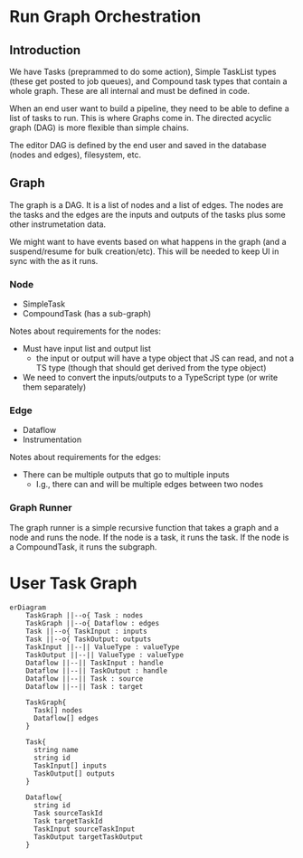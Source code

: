 # Run Graph Orchestration

## Introduction

We have Tasks (preprammed to do some action), Simple TaskList types (these get posted to job queues), and Compound task types that contain a whole graph. These are all internal and must be defined in code.

When an end user want to build a pipeline, they need to be able to define a list of tasks to run. This is where Graphs come in. The directed acyclic graph (DAG) is more flexible than simple chains.

The editor DAG is defined by the end user and saved in the database (nodes and edges), filesystem, etc.

## Graph

The graph is a DAG. It is a list of nodes and a list of edges. The nodes are the tasks and the edges are the inputs and outputs of the tasks plus some other instrumetation data.

We might want to have events based on what happens in the graph (and a suspend/resume for bulk creation/etc). This will be needed to keep UI in sync with the as it runs.

### Node

- SimpleTask
- CompoundTask (has a sub-graph)

Notes about requirements for the nodes:

- Must have input list and output list
  - the input or output will have a type object that JS can read, and not a TS type (though that should get derived from the type object)
- We need to convert the inputs/outputs to a TypeScript type (or write them separately)

### Edge

- Dataflow
- Instrumentation

Notes about requirements for the edges:

- There can be multiple outputs that go to multiple inputs
  - I.g., there can and will be multiple edges between two nodes

### Graph Runner

The graph runner is a simple recursive function that takes a graph and a node and runs the node. If the node is a task, it runs the task. If the node is a CompoundTask, it runs the subgraph.

# User Task Graph

```mermaid
erDiagram
    TaskGraph ||--o{ Task : nodes
    TaskGraph ||--o{ Dataflow : edges
    Task ||--o{ TaskInput : inputs
    Task ||--o{ TaskOutput: outputs
    TaskInput ||--|| ValueType : valueType
    TaskOutput ||--|| ValueType : valueType
    Dataflow ||--|| TaskInput : handle
    Dataflow ||--|| TaskOutput : handle
    Dataflow ||--|| Task : source
    Dataflow ||--|| Task : target

    TaskGraph{
      Task[] nodes
      Dataflow[] edges
    }

    Task{
      string name
      string id
      TaskInput[] inputs
      TaskOutput[] outputs
    }

    Dataflow{
      string id
      Task sourceTaskId
      Task targetTaskId
      TaskInput sourceTaskInput
      TaskOutput targetTaskOutput
    }
```
